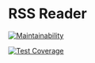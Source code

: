 # RSS Reader

[![Maintainability](https://api.codeclimate.com/v1/badges/a6f1fab39d5a5f506b32/maintainability)](https://codeclimate.com/github/AdrewBraz/frontend-project-lvl3/maintainability)

[![Test Coverage](https://api.codeclimate.com/v1/badges/a6f1fab39d5a5f506b32/test_coverage)](https://codeclimate.com/github/AdrewBraz/frontend-project-lvl3/test_coverage)